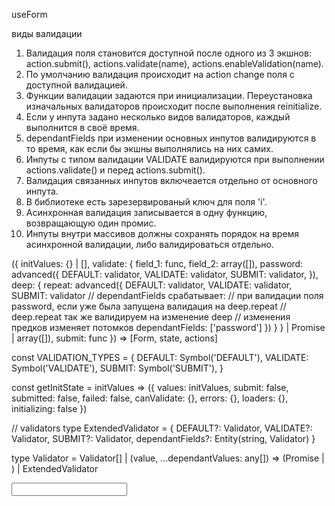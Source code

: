 useForm

виды валидации
1. Валидация поля становится доступной после одного из 3 экшнов: action.submit(), actions.validate(name), actions.enableValidation(name).
2. По умолчанию валидация происходит на action change поля с доступной валидацией.
3. Функции валидации задаются при инициализации. Переустановка изначальных валидаторов происходит после выполнения reinitialize.
4. Если у инпута задано несколько видов валидаторов, каждый выполнится в своё время.
5. dependantFields при изменении основных инпутов валидируются в то время, как если бы экшны выполнялись на них самих.
6. Инпуты с типом валидации VALIDATE валидируются при выполнении actions.validate() и перед actions.submit().
7. Валидация связанных инпутов включеается отдельно от основного инпута.
8. В библиотеке есть зарезервированый ключ для поля 'i'.
9. Асинхронная валидация записывается в одну функцию, возвращающую один промис.
10. Инпуты внутри массивов должны сохранять порядок на время асинхронной валидации, либо валидироваться отдельно.

({
  initValues: {} | [],
  validate: {
    field_1: func,
    field_2: array([]),
    password: advanced({
      DEFAULT: validator,
      VALIDATE: validator,
      SUBMIT: validator,
    }),
    deep: {
      repeat: advanced({
        DEFAULT: validator,
        VALIDATE: validator,
        SUBMIT: validator
        // dependantFields срабатывает:
        // при валидации поля password, если уже была запущена валидация на deep.repeat
        // deep.repeat так же валидируем на изменение deep
        // изменения предков изменяет потомков
        dependantFields: ['password']
      })
    }
  } | Promise | array([]),
  submit: func
}) => [Form, state, actions]

const VALIDATION_TYPES = {
  DEFAULT: Symbol('DEFAULT'),
  VALIDATE: Symbol('VALIDATE'),
  SUBMIT: Symbol('SUBMIT'),
}

const getInitState = initValues => ({
  values: initValues,
  submit: false,
  submitted: false,
  failed: false,
  canValidate: {},
  errors: {},
  loaders: {},
  initializing: false
})

// validators
type ExtendedValidator = {
  DEFAULT?: Validator,
  VALIDATE?: Validator,
  SUBMIT?: Validator,
  dependantFields?: Entity(string, Validator)
}

type Validator = Validator[] |
  (value, ...dependantValues: any[]) => (Promise | ) |
  ExtendedValidator

<Form>
  <Input name='k' />
</Form>
